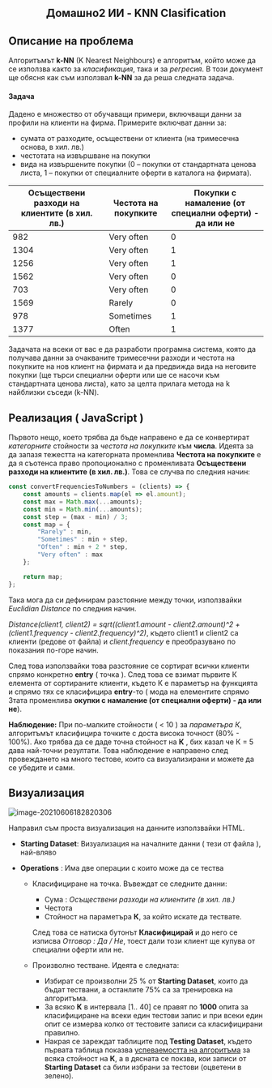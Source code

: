 ## <center>Домашно2 ИИ - KNN Clasification</center>



## Описание на проблема

Алгоритъмът **k-NN** (K Nearest Neighbours) e алгоритъм, който може да се използва както за *класификация*, така и за *регресия*. В този документ ще обясня как съм използвал **k-NN** за да реша следната задача.

#### Задача

Дадено е множество от обучаващи примери, включващи данни за профили на клиенти на фирма. Примерите включват данни за: 

* сумата от разходите, осъществени от клиента (на тримесечна основа, в хил. лв.)
* честотата на извършване на покупки
*  вида на извършените покупки (0 – покупки от стандартната ценова листа, 1 – покупки от специалните оферти в каталога на фирмата).

| Осъществени разходи на клиентите (в хил. лв.) | Честота на покупките | Покупки с намаление (от специални оферти) - да или не |
| --------------------------------------------- | -------------------- | ----------------------------------------------------- |
| 982                                           | Very often           | 0                                                     |
| 1304                                          | Very often           | 1                                                     |
| 1256                                          | Very often           | 1                                                     |
| 1562                                          | Very often           | 0                                                     |
| 703                                           | Very often           | 0                                                     |
| 1569                                          | Rarely               | 0                                                     |
| 978                                           | Sometimes            | 1                                                     |
| 1377                                          | Often                | 1                                                     |

Задачата на всеки от вас е да разработи програмна система, която да получава данни за очакваните тримесечни разходи и честота на покупките на нов клиент на  фирмата и да предвижда вида на неговите покупки (ще търси специални оферти или ше се насочи към стандартната ценова листа), като за целта прилага метода на k найблизки съседи (k-NN).



## Реализация ( JavaScript )

Първото нещо, което трябва да бъде направено е да се конвертират *категорните* стойности за *честота на покупките* към **числа**.
Идеята за да запазя тежестта на категорната променлива **Честота на покупките** е да я съотенса право пропоционално с променливата **Осъществени разходи на клиентите (в хил. лв.)**. Това се случва по следния начин:

```javascript
const convertFrequenciesToNumbers = (clients) => {
    const amounts = clients.map(el => el.amount);
    const max = Math.max(...amounts);
    const min = Math.min(...amounts);
    const step = (max - min) / 3;
    const map = {
        "Rarely" : min,
        "Sometimes" : min + step,
        "Often" : min + 2 * step,
        "Very often" : max
    };

    return map;
};
```

Така мога да си дефинирам разстояние между точки, използвайки *Euclidian Distance* по следния начин.

*Distance(client1, client2) = sqrt((client1.amount - client2.amount)^2 + (client1.frequency - client2.frequency)^2)*,
където client1 и client2 са клиенти (редове от файла) и *client.frequency* е преобразувано по показания по-горе начин.

След това използвайки това разстояние се сортират всички клиенти спрямо конкретно **entry** ( точка ).
След това се взимат първите К елемента от сортираните клиенти, където К е параметър на функцията и спрямо тях се класифицира **entry**-то ( мода на елементите спрямо 3тата променлива **окупки с намаление (от специални оферти) - да или не**).

**Наблюдение:** При по-малките стойности ( < 10 ) за *параметъра К*, алгоритъмът класифицира точките с доста висока точност (80% - 100%). Ако трябва да се даде точна стойност на **К** , бих казал че К = 5 дава най-точни резултати. Това наблюдение е направено след провеждането на много тестове, които са визуализирани и можете да се убедите и сами.



## Визуализация 

![image-20210606182820306](C:\Users\Alex\AppData\Roaming\Typora\typora-user-images\image-20210606182820306.png)

Направил съм проста визуализация на данните използвайки HTML. 

* **Starting Dataset**: Визуализация на началните данни ( тези от файла ), най-вляво

* **Operations** : Има две операции с които може да се тества 

  * Класифициране на точка. Въвеждат се следните данни:

    * Сума : *Осъществени разходи на клиентите (в хил. лв.)*
    * Честота
    * Стойност на параметъра **К**, за който искате да тествате.

    След това се натиска бутонът **Класифицирай** и до него се изписва *Отговор : Да / Не*, тоест дали този клиент ще купува от специални оферти или не.

  * Произволно тестване. Идеята е следната:

    * Избират се произволни 25 % от **Starting Dataset**, които да бъдат тествани, а останлите 75% са за тренировка на алгоритъма.
    * За всяко **К** в интервала [1.. 40] се правят по **1000** опита за класифициране на всеки един тестови запис и при всеки един опит се измерва колко от тестовите записи са класифицирани правилно.
    * Накрая се зареждат таблиците под **Testing Dataset**, където първата таблица показва <u>успеваемостта на алгоритъма</u> за всяка стойност на **К**, а в дясната се покзва, кои записи от **Starting Dataset** са били избрани за тестови (оцветени в зелено). 